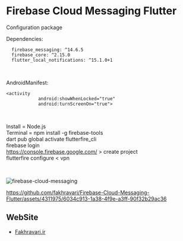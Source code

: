 # Firebase Cloud Messaging Flutter
Configuration package
<br/>

Dependencies:
```
  firebase_messaging: ^14.6.5
  firebase_core: ^2.15.0
  flutter_local_notifications: ^15.1.0+1
```
<br/>

AndroidManifest:
```
<activity
            android:showWhenLocked="true"
            android:turnScreenOn="true">
```
<br/>

Install = Node.js <br/>
Terminal = npm install -g firebase-tools <br/>
dart pub global activate flutterfire_cli <br/>
firebase login <br/>
https://console.firebase.google.com/   >   create project <br/>
flutterfire configure     <    vpn <br/>

<br/>

![firebase-cloud-messaging](https://github.com/fakhravari/Firebase-Cloud-Messaging-Flutter/assets/4311975/a14c40f2-74b5-417d-ae4f-e082e2f18dd9)
<br/>


https://github.com/fakhravari/Firebase-Cloud-Messaging-Flutter/assets/4311975/6034c913-1a38-4f9e-a3ff-90f32b29ac36
 

## WebSite
- [Fakhravari.ir](https://fakhravari.ir)

